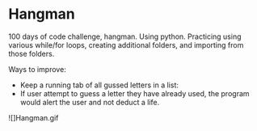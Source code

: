 # Hangman
100 days of code challenge, hangman. Using python. Practicing using various while/for loops, creating additional folders, and importing from those folders.

Ways to improve:
- Keep a running tab of all gussed letters in a list:
-   If user attempt to guess a letter they have already used, the program would alert the user and not deduct a life. 

![]Hangman.gif
